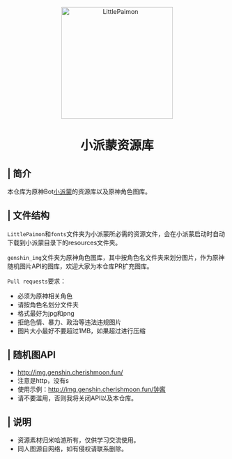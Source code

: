 <p align="center" >
  <a href="https://github.com/CMHopeSunshine/LittlePaimon/tree/nonebot2"><img src="http://static.cherishmoon.fun/LittlePaimon/readme/logo.png" width="256" height="256" alt="LittlePaimon"></a>
</p>
<h1 align="center">小派蒙资源库</h1>

## | 简介
本仓库为原神Bot[小派蒙](https://github.com/CMHopeSunshine/LittlePaimon/tree/nonebot2)的资源库以及原神角色图库。

## | 文件结构
`LittlePaimon`和`fonts`文件夹为小派蒙所必需的资源文件，会在小派蒙启动时自动下载到小派蒙目录下的resources文件夹。

`genshin_img`文件夹为原神角色图库，其中按角色名文件夹来划分图片，作为原神随机图片API的图库，欢迎大家为本仓库PR扩充图库。

`Pull requests`要求：
- 必须为原神相关角色
- 请按角色名划分文件夹
- 格式最好为jpg和png
- 拒绝色情、暴力、政治等违法违规图片
- 图片大小最好不要超过1MB，如果超过进行压缩

## | 随机图API
- http://img.genshin.cherishmoon.fun/
- 注意是http，没有s
- 使用示例：http://img.genshin.cherishmoon.fun/钟离
- 请不要滥用，否则我将关闭API以及本仓库。


## | 说明
- 资源素材归米哈游所有，仅供学习交流使用。
- 同人图源自网络，如有侵权请联系删除。

